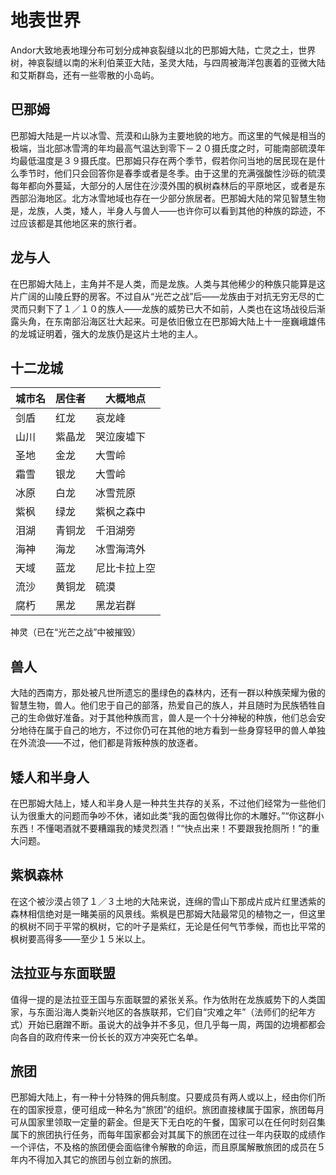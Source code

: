 地表世界
======
  
  Andor大致地表地理分布可划分成神哀裂缝以北的巴那姆大陆，亡灵之土，世界树，神哀裂缝以南的米利伯莱亚大陆，圣灵大陆，与四周被海洋包裹着的亚微大陆和艾斯群岛，还有一些零散的小岛屿。

## 巴那姆
  巴那姆大陆是一片以冰雪、荒漠和山脉为主要地貌的地方。而这里的气候是相当的极端，当北部冰雪湾的年均最高气温达到零下－２０摄氏度之时，可能南部硫漠年均最低温度是３９摄氏度。巴那姆只存在两个季节，假若你问当地的居民现在是什么季节时，他们只会回答你是春季或者是冬季。由于这里的充满强酸性沙砾的硫漠每年都向外蔓延，大部分的人居住在沙漠外围的枫树森林后的平原地区，或者是东西部沿海地区。北方冰雪地域也存在一少部分旅居者。巴那姆大陆的常见智慧生物是，龙族，人类，矮人，半身人与兽人——也许你可以看到其他的种族的踪迹，不过应该都是其他地区来的旅行者。
  
## 龙与人
  在巴那姆大陆上，主角并不是人类，而是龙族。人类与其他稀少的种族只能算是这片广阔的山陵丘野的房客。不过自从“光芒之战”后——龙族由于对抗无穷无尽的亡灵而只剩下了１／１０的族人——龙族的威势已大不如前，人类也在这场战役后渐露头角，在东南部沿海区壮大起来。可是依旧傲立在巴那姆大陆上十一座巍峨雄伟的龙城证明着，强大的龙族仍是这片土地的主人。

## 十二龙城
城市名  | 居住者| 大概地点
--------- | --------| --------|
剑盾 | 红龙 | 哀龙峰
山川 | 紫晶龙 | 哭泣废墟下
圣地 | 金龙 | 大雪岭
霜雪 | 银龙 | 大雪岭
冰原 | 白龙 | 冰雪荒原
紫枫 | 绿龙 | 紫枫之森中
泪湖 | 青铜龙 | 千泪湖旁
海神 | 海龙 | 冰雪海湾外
天域 | 蓝龙 | 尼比卡拉上空
流沙 | 黄铜龙 | 硫漠
腐朽 | 黑龙 | 黑龙岩群
神灵（已在“光芒之战”中被摧毁）

## 兽人
  大陆的西南方，那处被凡世所遗忘的墨绿色的森林内，还有一群以种族荣耀为傲的智慧生物，兽人。他们忠于自己的部落，热爱自己的族人，并且随时为民族牺牲自己的生命做好准备。对于其他种族而言，兽人是一个十分神秘的种族，他们总会安分地待在属于自己的地方，不过你仍可在其他的地方看到一些身穿轻甲的兽人单独在外流浪――不过，他们都是背叛种族的放逐者。
  
## 矮人和半身人
  在巴那姆大陆上，矮人和半身人是一种共生共存的关系，不过他们经常为一些他们认为很重大的问题而争吵不休，诸如此类“我的面包做得比你的木雕好。”“你这群小东西！不懂喝酒就不要糟蹋我的矮灵烈酒！”“快点出来！不要跟我抢厕所！”的重大问题。
  
## 紫枫森林
  在这个被沙漠占领了１／３土地的大陆来说，连绵的雪山下那成片成片红里透紫的森林相信绝对是一睹美丽的风景线。紫枫是巴那姆大陆最常见的植物之一，但这里的枫树不同于平常的枫树，它的叶子是紫红，无论是任何气节季候，而也比平常的枫树要高得多——至少１５米以上。
  
## 法拉亚与东面联盟
  值得一提的是法拉亚王国与东面联盟的紧张关系。作为依附在龙族威势下的人类国家，与东面沿海人类新兴地区的各族联邦，它们自“灾难之年”（法师们的纪年方式）开始已磨蹭不断。虽说大的战争并不多见，但几乎每一周，两国的边境都都会向各自的政府传来一份长长的双方冲突死亡名单。
  
## 旅团
  巴那姆大陆上，有一种十分特殊的佣兵制度。只要成员有两人或以上，经由你们所在的国家授意，便可组成一种名为“旅团”的组织。旅团直接棣属于国家，旅团每月可从国家里领取一定量的薪金。但是天下无白吃的午餐，国家可以在任何时刻召集属下的旅团执行任务，而每年国家都会对其属下的旅团在过往一年内获取的成绩作一个评估，不及格的旅团便会面临律令解散的命运，而且原属解散旅团的成员在５年内不得加入其它的旅团与创立新的旅团。
